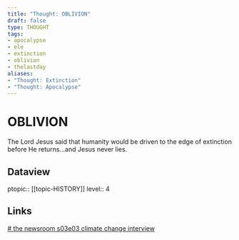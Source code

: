 ```yaml
---
title: "Thought: OBLIVION"
draft: false
type: THOUGHT
tags:
- apocalypse
- ele
- extinction
- oblivion
- thelastday
aliases:
- "Thought: Extinction"
- "Thought: Apocalypse"
---
```

# OBLIVION
The Lord Jesus said that humanity would be driven to the edge of extinction before He returns…and Jesus never lies.

## Dataview
ptopic:: [[topic-HISTORY]]
level:: 4

## Links
[# the newsroom s03e03 climate change interview](https://youtu.be/XM0uZ9mfOUI)